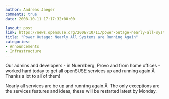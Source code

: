 ```yaml
---
author: Andreas Jaeger
comments: true
date: 2008-10-11 17:17:32+00:00

layout: post
link: https://news.opensuse.org/2008/10/11/power-outage-nearly-all-systems-are-running-again/
title: "Power Outage: Nearly All Systems are Running Again"
categories:
- Announcements
- Infrastructure
---
```

Our admins and developers - in Nuernberg, Provo and from home offices - worked hard today to get all openSUSE services up and running again.Â  Thanks a lot to all of them!

Nearly all services are be up and running again.Â  The only exceptions are the services features and ideas, these will be restarted latest by Monday.		
